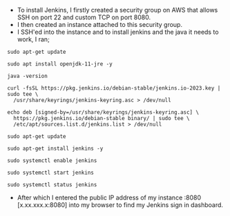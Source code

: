 - To install Jenkins, I firstly created a security group on AWS that allows SSH on port 22 and custom TCP on port 8080. 
- I then created an instance attached to this security group. 
- I SSH'ed into the instance and to install jenkins and the java it needs to work, I ran; 
```
sudo apt-get update

sudo apt install openjdk-11-jre -y

java -version

curl -fsSL https://pkg.jenkins.io/debian-stable/jenkins.io-2023.key | sudo tee \
  /usr/share/keyrings/jenkins-keyring.asc > /dev/null

echo deb [signed-by=/usr/share/keyrings/jenkins-keyring.asc] \
  https://pkg.jenkins.io/debian-stable binary/ | sudo tee \
  /etc/apt/sources.list.d/jenkins.list > /dev/null

sudo apt-get update

sudo apt-get install jenkins -y

sudo systemctl enable jenkins

sudo systemctl start jenkins

sudo systemctl status jenkins
```
- After which I entered the public IP address of my instance :8080 [x.xx.xxx.x:8080] into my browser to find my Jenkins sign in dashboard. 
